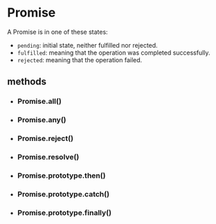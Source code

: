 # Promise

A Promise is in one of these states:
* `pending`: initial state, neither fulfilled nor rejected.
* `fulfilled`: meaning that the operation was completed successfully.
* `rejected`: meaning that the operation failed.

## methods

* ### Promise.all()
* ### Promise.any()
* ### Promise.reject()
* ### Promise.resolve()
* ### Promise.prototype.then()
* ### Promise.prototype.catch()
* ### Promise.prototype.finally()
